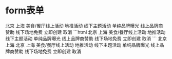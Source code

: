 # form表单
 <t-form>
        <t-form-item>
            <t-input label="活动名称"></t-input>
        </t-form-item>
        <t-form-item>
            <t-select label="活动区域" size="mini">
                <t-option value="北京">北京</t-option>
                <t-option value="上海">上海</t-option>
            </t-select>
        </t-form-item>
        <t-form-item>
            <t-input label="活动时间" type="datetime-local"></t-input>
        </t-form-item>
        <t-form-item>
            <t-switch label="即时配送"></t-switch>
        </t-form-item>
        <t-form-item>
            <t-checkbox-group label="活动性质">
                <t-checkbox>美食/餐厅线上活动</t-checkbox>
                <t-checkbox>地推活动</t-checkbox>
                <t-checkbox>线下主题活动</t-checkbox>
                <t-checkbox>单纯品牌曝光</t-checkbox>
            </t-checkbox-group>
        </t-form-item>
        <t-form-item>
            <t-radio-group label="特殊资源">
                <t-radio >线上品牌商赞助</t-radio>
                <t-radio>线下场地免费</t-radio>
            </t-radio-group>
        </t-form-item>
        <t-form-item>
            <t-input label="活动名称" type="textarea"></t-input>
        </t-form-item>
        <t-form-item>
            <t-button-group>
                <t-button type="primary">立即创建</t-button>
                <t-button type="info">取消</t-button>
            </t-button-group>
        </t-form-item>
    </t-form>
```html
 <t-form>
        <t-form-item>
            <t-input label="活动名称"></t-input>
        </t-form-item>
        <t-form-item>
            <t-select label="活动区域" size="mini">
                <t-option value="北京">北京</t-option>
                <t-option value="上海">上海</t-option>
            </t-select>
        </t-form-item>
        <t-form-item>
            <t-input label="活动时间" type="datetime-local"></t-input>
        </t-form-item>
        <t-form-item>
            <t-switch label="即时配送"></t-switch>
        </t-form-item>
        <t-form-item>
            <t-checkbox-group label="活动性质">
                <t-checkbox>美食/餐厅线上活动</t-checkbox>
                <t-checkbox>地推活动</t-checkbox>
                <t-checkbox>线下主题活动</t-checkbox>
                <t-checkbox>单纯品牌曝光</t-checkbox>
            </t-checkbox-group>
        </t-form-item>
        <t-form-item>
            <t-radio-group label="特殊资源">
                <t-radio >线上品牌商赞助</t-radio>
                <t-radio>线下场地免费</t-radio>
            </t-radio-group>
        </t-form-item>
        <t-form-item>
            <t-input label="活动名称" type="textarea"></t-input>
        </t-form-item>
        <t-form-item>
            <t-button-group>
                <t-button type="primary">立即创建</t-button>
                <t-button type="info">取消</t-button>
            </t-button-group>
        </t-form-item>
    </t-form>
```
<t-form inline>
        <t-form-item>
            <t-input label="活动名称"></t-input>
        </t-form-item>
        <t-form-item>
            <t-select label="活动区域">
                <t-option value="北京">北京</t-option>
                <t-option value="上海">上海</t-option>
            </t-select>
        </t-form-item>
    </t-form>

<t-form size="mini">
        <t-form-item>
            <t-input label="活动名称"></t-input>
        </t-form-item>
        <t-form-item>
            <t-select label="活动区域">
                <t-option value="北京">北京</t-option>
                <t-option value="上海">上海</t-option>
            </t-select>
        </t-form-item>
        <t-form-item>
            <t-input label="活动时间" type="datetime-local"></t-input>
        </t-form-item>
        <!-- <t-form-item>
            <t-switch label="即时配送"></t-switch>
        </t-form-item> -->
        <t-form-item>
            <t-checkbox-group label="活动性质">
                <t-checkbox>美食/餐厅线上活动</t-checkbox>
                <t-checkbox>地推活动</t-checkbox>
                <t-checkbox>线下主题活动</t-checkbox>
                <t-checkbox>单纯品牌曝光</t-checkbox>
            </t-checkbox-group>
        </t-form-item>
        <t-form-item>
            <t-radio-group label="特殊资源">
                <t-radio>线上品牌商赞助</t-radio>
                <t-radio>线下场地免费</t-radio>
            </t-radio-group>
        </t-form-item>
        <!-- <t-form-item>
            <t-input label="活动名称" type="textarea"></t-input>
        </t-form-item> -->
        <t-form-item>
            <t-button-group>
                <t-button type="primary">立即创建</t-button>
                <t-button type="info">取消</t-button>
            </t-button-group>
        </t-form-item>
</t-form>
